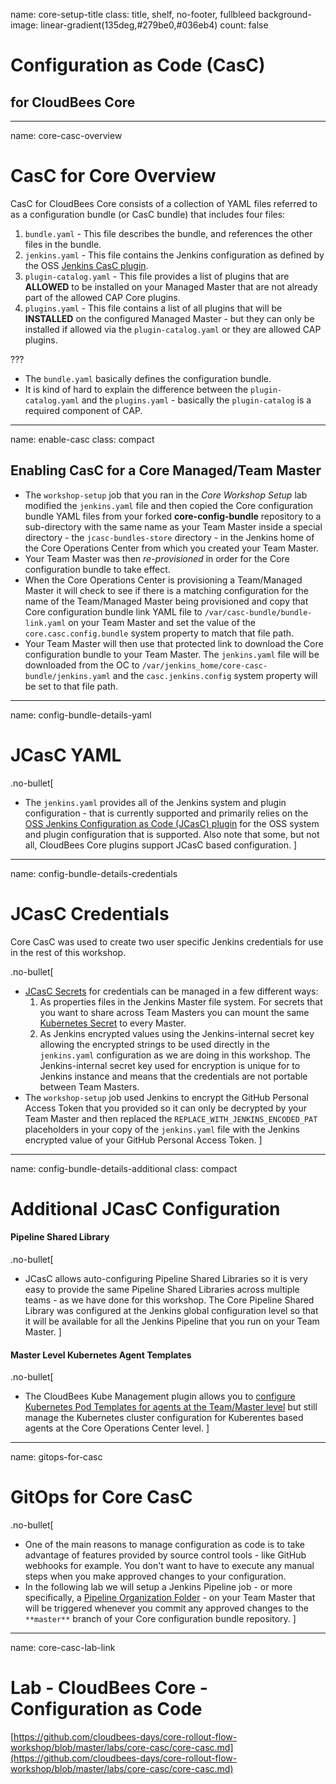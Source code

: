 name: core-setup-title
class: title, shelf, no-footer, fullbleed
background-image: linear-gradient(135deg,#279be0,#036eb4)
count: false

# Configuration as Code (CasC) 
## for CloudBees Core

---
name: core-casc-overview

# CasC for Core Overview

CasC for CloudBees Core consists of a collection of YAML files referred to as a configuration bundle (or CasC bundle) that includes four files:

1. `bundle.yaml` - This file describes the bundle, and references the other files in the bundle.
2. `jenkins.yaml` - This file contains the Jenkins configuration as defined by the OSS [Jenkins CasC plugin](https://github.com/jenkinsci/configuration-as-code-plugin).
3. `plugin-catalog.yaml` - This file provides a list of plugins that are **ALLOWED** to be installed on your Managed Master that are not already part of the allowed CAP Core plugins.
4. `plugins.yaml` - This file contains a list of all plugins that will be **INSTALLED** on the configured Managed Master - but they can only be installed if allowed via the `plugin-catalog.yaml` or they are allowed CAP plugins.

???
* The `bundle.yaml` basically defines the configuration bundle.
* It is kind of hard to explain the difference between the `plugin-catalog.yaml` and the `plugins.yaml` - basically the `plugin-catalog` is a required component of CAP.
---
name: enable-casc
class: compact

## Enabling CasC for a Core Managed/Team Master

* The `workshop-setup` job that you ran in the *Core Workshop Setup* lab modified the `jenkins.yaml` file and then copied the Core configuration bundle YAML files from your forked **core-config-bundle** repository to a sub-directory with the same name as your Team Master inside a special directory - the `jcasc-bundles-store` directory - in the Jenkins home of the Core Operations Center from which you created your Team Master. 
* Your Team Master was then *re-provisioned* in order for the Core configuration bundle to take effect.
* When the Core Operations Center is provisioning a Team/Managed Master it will check to see if there is a matching configuration for the name of the Team/Managed Master being provisioned and copy that Core configuration bundle link YAML file to `/var/casc-bundle/bundle-link.yaml` on your Team Master and set the value of the `core.casc.config.bundle` system property to match that file path.
* Your Team Master will then use that protected link to download the Core configuration bundle to your Team Master. The `jenkins.yaml` file will be downloaded from the OC to `/var/jenkins_home/core-casc-bundle/jenkins.yaml` and the `casc.jenkins.config` system property will be set to that file path.

---
name: config-bundle-details-yaml

# JCasC YAML

.no-bullet[
* The `jenkins.yaml` provides all of the Jenkins system and plugin configuration - that is currently supported and primarily relies on the [OSS Jenkins Configuration as Code (JCasC) plugin](https://github.com/jenkinsci/configuration-as-code-plugin) for the OSS system and plugin configuration that is supported. Also note that some, but not all, CloudBees Core plugins support JCasC based configuration.
]

---
name: config-bundle-details-credentials

# JCasC Credentials

Core CasC was used to create two user specific Jenkins credentials for use in the rest of this workshop.

.no-bullet[
* [JCasC Secrets](https://github.com/jenkinsci/configuration-as-code-plugin/blob/master/docs/features/secrets.adoc) for credentials can be managed in a few different ways:
  1. As properties files in the Jenkins Master file system. For secrets that you want to share across Team Masters you can mount the same [Kubernetes Secret](https://kubernetes.io/docs/concepts/configuration/secret/) to every Master.
  2. As Jenkins encrypted values using the Jenkins-internal secret key allowing the encrypted strings to be used directly in the  `jenkins.yaml` configuration as we are doing in this workshop. The Jenkins-internal secret key used for encryption is unique for to Jenkins instance and means that the credentials are not portable between Team Masters.
* The `workshop-setup` job used Jenkins to encrypt the GitHub Personal Access Token that you provided so it can only be decrypted by your Team Master and then replaced the `REPLACE_WITH_JENKINS_ENCODED_PAT` placeholders in your copy of the `jenkins.yaml` file with the Jenkins encrypted value of your GitHub Personal Access Token. 
]

---
name: config-bundle-details-additional
class: compact

# Additional JCasC Configuration

#### Pipeline Shared Library

.no-bullet[
* JCasC allows auto-configuring Pipeline Shared Libraries so it is very easy to provide the same Pipeline Shared Libraries across multiple teams - as we have done for this workshop. The Core Pipeline Shared Library was configured at the Jenkins global configuration level so that it will be available for all the Jenkins Pipeline that you run on your Team Master.
]

#### Master Level Kubernetes Agent Templates

.no-bullet[
* The CloudBees Kube Management plugin allows you to [configure Kubernetes Pod Templates for agents at the Team/Master level](https://docs.cloudbees.com/docs/cloudbees-core/latest/cloud-admin-guide/agents#_editing_pod_templates_per_team_using_masters) but still manage the Kubernetes cluster configuration for Kuberentes based agents at the Core Operations Center level.
]

---
name: gitops-for-casc

# GitOps for Core CasC

.no-bullet[
* One of the main reasons to manage configuration as code is to take advantage of features provided by source control tools - like GitHub webhooks for example. You don't want to have to execute any manual steps when you make approved changes to your configuration. 
* In the following lab we will setup a Jenkins Pipeline job - or more specifically, a [Pipeline Organization Folder](https://jenkins.io/doc/book/pipeline/multibranch/#organization-folders) - on your Team Master that will be triggered whenever you commit any approved changes to the `**master**` branch of your Core configuration bundle repository.
]

---
name: core-casc-lab-link
# Lab - CloudBees Core - Configuration as Code

[https://github.com/cloudbees-days/core-rollout-flow-workshop/blob/master/labs/core-casc/core-casc.md](https://github.com/cloudbees-days/core-rollout-flow-workshop/blob/master/labs/core-casc/core-casc.md)
